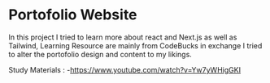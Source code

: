 # Portofolio Website

In this project I tried to learn more about react and Next.js as well as Tailwind, Learning Resource are mainly from CodeBucks in exchange I tried to alter the portofolio design and content to my likings.

Study Materials :
-https://www.youtube.com/watch?v=Yw7yWHigGKI
